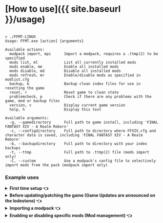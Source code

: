 # [How to use]({{ site.baseurl }}/usage)

```

> ./FFMT-LINUX
Usage: FFMT.exe [action] {arguments}

Available actions:
  modpack import, mpi      Import a modpack, requires a .ttmp(2) to be specified
  mods list, ml            List all currently installed mods
  mods enable, me          Enable all installed mods
  mods disable, md         Disable all installed mods
  mods refresh, mr         Enable/disable mods as specified in modlist.cfg
  backup, b                Backup clean index files for use in resetting the game
  reset, r                 Reset game to clean state
  problemcheck, p          Check if there are any problems with the game, mod or backup files
  version, v               Display current game version
  help, h                  Display this text

Available arguments:
  -g, --gamedirectory      Full path to game install, including 'FINAL FANTASY XIV - A Realm Reborn'
  -c, --configdirectory    Full path to directory where FFXIV.cfg and character data is saved, including 'FINAL FANTASY XIV - A Realm Reborn'
  -b, --backupdirectory    Full path to directory with your index backups
  -t, --ttmp               Full path to .ttmp(2) file (mods import only)
  -C, --custom             Use a modpack's config file to selectively import mods from the pack (modpack import only)

```
### Example uses

<details>
<summary>
  <b>First time setup 👈</b>
</summary>
  
This is only a recommended first time setup. You are not required to make use of the config file created by this application, as all required directories can be specified through commandline instead.

1. The first run will create the application's config file
```
> ./FFMT-LINUX
```
2. Edit the config file with your editor of choice
```
> nano ~/.config/FFMT/config.cfg
```
3. Create a backup of your clean index files
```
> ./FFMT-LINUX backup
```

You are now ready to start modding the game.

</details>



<details>
<summary>
  <b>Before updating/patching the game (Game Updates are announced on the lodestone) 👈</b>
</summary>
  
##### Before game patch
You can either:
1. Disable all mods
```
> ./FFMT-LINUX mods disable -g /path/to/FINAL\ FANTASY\ XIV\ - A\ Realm\ Reborn
```
2. Reset the game's files entirely 
```
> ./FFMT-LINUX reset -g /path/to/FINAL\ FANTASY\ XIV\ - A\ Realm\ Reborn -b /path/to/index/backups
```

##### After game patch
Backup the new index files first
```
> ./FFMT-LINUX backup -g /path/to/FINAL\ FANTASY\ XIV\ - A\ Realm\ Reborn -b /path/to/index/backups
```
Depending on the chosen step before patching, you now either:
1. Re-enable all mods
```
> ./FFMT-LINUX mods enable -g /path/to/FINAL\ FANTASY\ XIV\ - A\ Realm\ Reborn
```
2. Import your modpacks from scratch
```
> ./FFMT-LINUX modpack import -g /path/to/FINAL\ FANTASY\ XIV\ - A\ Realm\ Reborn -t /path/to/modpack.ttmp2
```
</details>




<details>
<summary>
  <b>Importing a modpack 👈</b>
</summary>


Importing a full modpack
```
> ./FFMT-LINUX mpi -t /path/to/modpack.ttmp2
```
Selectively importing mods from a modpack
```
> ./FFMT-LINUX mpi -t /path/to/modpack.ttmp2 --custom
> nano ~/.config/FFMT/ModPacks/modpack.cfg
> ./FFMT-LINUX mpi -t /path/to/modpack.ttmp2 --custom
```

</details>





<details>
<summary>
  <b>Enabling or disabling specific mods (Mod management) 👈</b>
</summary>


Edit the modlist.cfg file within your operatingsystem's configuration directory. 
Set Enabled to True or False depending on what you want.
 Then run:
 ```
 > ./FFMT-LINUX mr
 ```
 or
 ```
 > ./FFMT-LINUX mods refresh
 ```
 
 </details>
